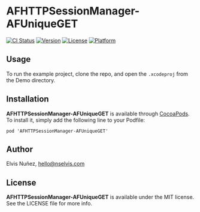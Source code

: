 # AFHTTPSessionManager-AFUniqueGET

[![CI Status](http://img.shields.io/travis/NSElvis/AFHTTPSessionManager-AFUniqueGET.svg?style=flat)](https://travis-ci.org/NSElvis/AFHTTPSessionManager-AFUniqueGET)
[![Version](https://img.shields.io/cocoapods/v/AFHTTPSessionManager-AFUniqueGET.svg?style=flat)](http://cocoadocs.org/docsets/AFHTTPSessionManager-AFUniqueGET)
[![License](https://img.shields.io/cocoapods/l/AFHTTPSessionManager-AFUniqueGET.svg?style=flat)](http://cocoadocs.org/docsets/AFHTTPSessionManager-AFUniqueGET)
[![Platform](https://img.shields.io/cocoapods/p/AFHTTPSessionManager-AFUniqueGET.svg?style=flat)](http://cocoadocs.org/docsets/AFHTTPSessionManager-AFUniqueGET)

## Usage

To run the example project, clone the repo, and open the `.xcodeproj` from the Demo directory.

## Installation

**AFHTTPSessionManager-AFUniqueGET** is available through [CocoaPods](http://cocoapods.org). To install
it, simply add the following line to your Podfile:

`pod 'AFHTTPSessionManager-AFUniqueGET'`

## Author

Elvis Nuñez, hello@nselvis.com

## License

**AFHTTPSessionManager-AFUniqueGET** is available under the MIT license. See the LICENSE file for more info.
